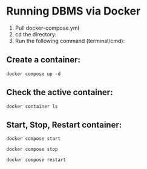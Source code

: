 # Running DBMS via Docker

1. Pull docker-compose.yml
2. cd the directory:
3. Run the following command (terminal/cmd):


## Create a container:
```terminal
docker compose up -d
```

## Check the active container:
```
docker container ls
```

## Start, Stop, Restart container: 
```
docker compose start

docker compose stop

docker compose restart

```
